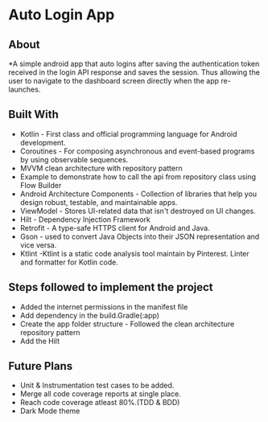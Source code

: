# Auto Login App
## About
*A simple android app that auto logins after saving the authentication token received in the login API response and saves the session.
Thus allowing the user to navigate to the dashboard screen directly when the app re-launches.

## Built With
- Kotlin - First class and official programming language for Android development.
- Coroutines - For composing asynchronous and event-based programs by using observable sequences.
- MVVM clean architecture with repository pattern
- Example to demonstrate how to call the api from repository class using Flow Builder
- Android Architecture Components - Collection of libraries that help you design robust, testable, and maintainable apps.
- ViewModel - Stores UI-related data that isn't destroyed on UI changes.
- Hilt - Dependency Injection Framework
- Retrofit - A type-safe HTTPS client for Android and Java.
- Gson - used to convert Java Objects into their JSON representation and vice versa.
- Ktlint -Ktlint is a static code analysis tool maintain by Pinterest. Linter and formatter for Kotlin code.

## Steps followed to implement the project
- Added the internet permissions in the manifest file
- Add dependency in the build.Gradle(:app)
- Create the app folder structure - Followed the clean architecture repository pattern
- Add the Hilt 

## Future Plans
- Unit & Instrumentation test cases to be added.
- Merge all code coverage reports at single place.
- Reach code coverage atleast 80%.(TDD & BDD)
- Dark Mode theme